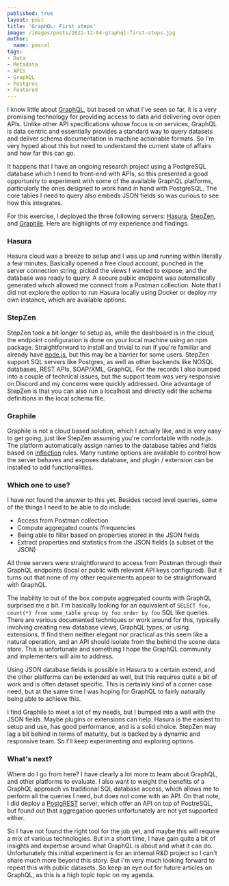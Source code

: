 ```yaml
---
published: true
layout: post
title: 'GraphQL: First steps'
image: /images/posts/2022-11-04-graphql-first-steps.jpg
author:
  name: pascal
tags:
- Data
- Metadata
- APIs
- GraphQL
- Postgres
- Featured
---
```


I know little about [GraphQL](https://graphql.org/), but based on what I've seen so far, it is a very promising technology for providing access to data and delivering over open APIs. Unlike other API specifications whose focus is on services, GraphQL is data centric and essentially provides a standard way to query datasets and deliver schema documentation in machine actionable formats. So I'm very hyped about this but need to understand the current state of affairs and how far this can go.

It happens that I have an ongoing research project using a PostgreSQL database which I need to front-end with APIs, so this presented a good opportunity to experiment with some of the available GraphQL platforms, particularly the ones designed to work hand in hand with PostgreSQL. The core tables I need to query also embeds JSON fields so was curious to see how this integrates.

For this exercise, I deployed the three following servers: [Hasura](https://hasura.io/), [StepZen](https://stepzen.com), and [Graphile](https://www.graphile.org/). Here are highlights of my experience and findings.

### Hasura

Hasura cloud was a breeze to setup and I was up and running within literally a few minutes. Basically opened a free cloud account, punched in the server connection string, picked the views I wanted to expose, and the database was ready to query. A secure public endpoint was automatically generated which allowed me connect from a Postman collection. Note that I did not explore the option to run Hasura locally using Docker or deploy my own instance, which are available options.

### StepZen

StepZen took a bit longer to setup as, while the dashboard is in the cloud, the endpoint configuration is done on your local machine using an npm package. Straightforward to install and trivial to run if you're familiar and already have [node.js](https://nodejs.org/), but this may be a barrier for some users. 
StepZen support SQL servers like Postgres, as well as other backends like NOSQL databases, REST APIs, SOAP/XML, GraphQL. 
For the records I also bumped into a couple of technical issues, but the support team was very responsive on Discord and my concerns were quickly addressed. One advantage of StepZen is that you can also run a localhost and directly edit the schema definitions in the local schema file.

### Graphile
Graphile is not a cloud based solution, which I actually like, and is very easy to get going, just like StepZen assuming you're comfortable with node.js. The platform automatically assign names to the database tables and fields based on [inflection](https://www.graphile.org/postgraphile/inflection/) rules. Many runtime options are available to control how the server behaves and exposes database, and plugin / extension can be installed to add functionalities.

### Which one to use?

I have not found the answer to this yet. Besides record level queries, some of the things I need to be able to do include:

- Access from Postman collection
- Compute aggregated counts /frequencies
- Being able to filter based on properties stored in the JSON fields
- Extract properties and statistics from the JSON fields (a subset of the JSON)

All three servers were straightforward to access from Postman through their GraphQL endpoints (local or public with relevant API keys configured). But it turns out that none of my other requirements appear to be straightforward with GraphQL. 

The inability to out of the box compute aggregated counts with GraphQL surprised me a bit. I'm basically looking for an equivalent of `SELECT foo, count(*) from some_table group by foo order by foo` SQL like queries. There are various documented techniques or work around for this, typically involving creating new database views, GraphQL types, or using extensions.
If find them neither elegant nor practical as this seem like a natural operation, and an API should isolate from the behind the scene data store. 
This is unfortunate and something I hope the GraphQL community and implementers will aim to address.

Using JSON database fields is possible in Hasura to a certain extend, and the other platforms can be extended as well, but this requires quite a bit of work and is often dataset specific. This is certainly kind of a corner case need, but at the same time I was hoping for GraphQL to fairly naturally being able to achieve this.

I find Graphile to meet a lot of my needs, but I bumped into a wall with the JSON fields. Maybe plugins or extensions can help. Hasura is the easiest to setup and use, has good performance, and is a solid choice. StepZen may lag a bit behind in terms of maturity, but is backed by a dynamic and responsive team. So I'll keep experimenting and exploring options.

### What's next?

Where do I go from here? I have clearly a lot more to learn about GraphQL, and other platforms to evaluate. I also want to weight the benefits of a GraphQL approach vs traditional SQL database access, which allows me to perform all the queries I need, but does not come with an API. On that note, I did deploy a [PostgREST](https://postgrest.org) server, which offer an API on top of PostreSQL, but found out that aggregation queries unfortunately are not yet supported either. 

So I have not found the right tool for the job yet, and maybe this will require a mix of various technologies. But in a short time, I have gain quite a bit of insights and expertise around what GraphQL is about and what it can do. Unfortunately this initial experiment is for an internal R&D project so I can't share much more beyond this story. But I'm very much looking forward to repeat this with public datasets. So keep an eye out for future articles on GraphQL, as this is a high topic topic on my agenda. 
